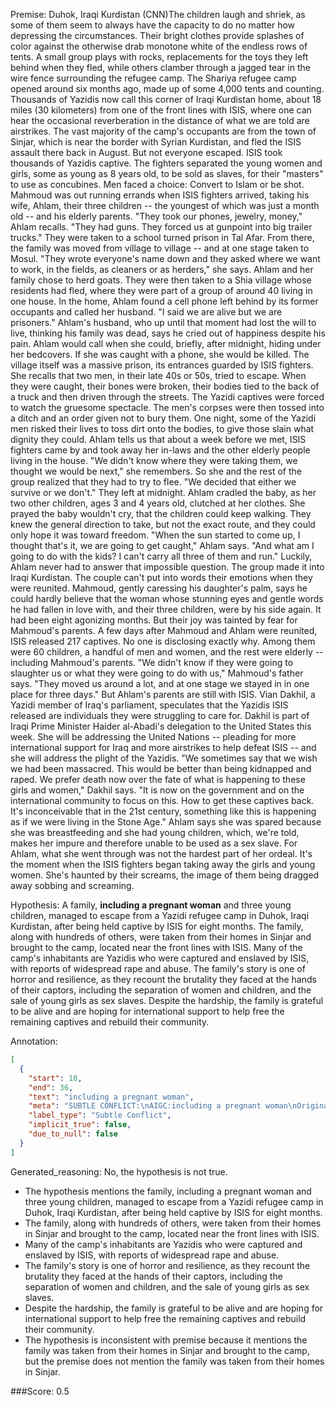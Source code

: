 
Premise:
Duhok, Iraqi Kurdistan (CNN)The children laugh and shriek, as some of them seem to always have the capacity to do no matter how depressing the circumstances. Their bright clothes provide splashes of color against the otherwise drab monotone white of the endless rows of tents. A small group plays with rocks, replacements for the toys they left behind when they fled, while others clamber through a jagged tear in the wire fence surrounding the refugee camp. The Shariya refugee camp opened around six months ago, made up of some 4,000 tents and counting. Thousands of Yazidis now call this corner of Iraqi Kurdistan home, about 18 miles (30 kilometers) from one of the front lines with ISIS, where one can hear the occasional reverberation in the distance of what we are told are airstrikes. The vast majority of the camp's occupants are from the town of Sinjar, which is near the border with Syrian Kurdistan, and fled the ISIS assault there back in August. But not everyone escaped. ISIS took thousands of Yazidis captive. The fighters separated the young women and girls, some as young as 8 years old, to be sold as slaves, for their "masters" to use as concubines. Men faced a choice: Convert to Islam or be shot. Mahmoud was out running errands when ISIS fighters arrived, taking his wife, Ahlam, their three children -- the youngest of which was just a month old -- and his elderly parents. "They took our phones, jewelry, money," Ahlam recalls. "They had guns. They forced us at gunpoint into big trailer trucks." They were taken to a school turned prison in Tal Afar. From there, the family was moved from village to village -- and at one stage taken to Mosul. "They wrote everyone's name down and they asked where we want to work, in the fields, as cleaners or as herders," she says. Ahlam and her family chose to herd goats. They were then taken to a Shia village whose residents had fled, where they were part of a group of around 40 living in one house. In the home, Ahlam found a cell phone left behind by its former occupants and called her husband. "I said we are alive but we are prisoners." Ahlam's husband, who up until that moment had lost the will to live, thinking his family was dead, says he cried out of happiness despite his pain. Ahlam would call when she could, briefly, after midnight, hiding under her bedcovers. If she was caught with a phone, she would be killed. The village itself was a massive prison, its entrances guarded by ISIS fighters. She recalls that two men, in their late 40s or 50s, tried to escape. When they were caught, their bones were broken, their bodies tied to the back of a truck and then driven through the streets. The Yazidi captives were forced to watch the gruesome spectacle. The men's corpses were then tossed into a ditch and an order given not to bury them. One night, some of the Yazidi men risked their lives to toss dirt onto the bodies, to give those slain what dignity they could. Ahlam tells us that about a week before we met, ISIS fighters came by and took away her in-laws and the other elderly people living in the house. "We didn't know where they were taking them, we thought we would be next," she remembers. So she and the rest of the group realized that they had to try to flee. "We decided that either we survive or we don't." They left at midnight. Ahlam cradled the baby, as her two other children, ages 3 and 4 years old, clutched at her clothes. She prayed the baby wouldn't cry, that the children could keep walking. They knew the general direction to take, but not the exact route, and they could only hope it was toward freedom. "When the sun started to come up, I thought that's it, we are going to get caught," Ahlam says. "And what am I going to do with the kids?  I can't carry all three of them and run." Luckily, Ahlam never had to answer that impossible question. The group made it into Iraqi Kurdistan. The couple can't put into words their emotions when they were reunited. Mahmoud, gently caressing his daughter's palm, says he could hardly believe that the woman whose stunning eyes and gentle words he had fallen in love with, and their three children, were by his side again. It had been eight agonizing months. But their joy was tainted by fear for Mahmoud's parents. A few days after Mahmoud and Ahlam were reunited, ISIS released 217 captives. No one is disclosing exactly why. Among them were 60 children, a handful of men and women, and the rest were elderly -- including Mahmoud's parents. "We didn't know if they were going to slaughter us or what they were going to do with us," Mahmoud's father says. "They moved us around a lot, and at one stage we stayed in in one place for three days." But Ahlam's parents are still with ISIS. Vian Dakhil, a Yazidi member of Iraq's parliament, speculates that the Yazidis ISIS released are individuals they were struggling to care for. Dakhil is part of Iraqi Prime Minister Haider al-Abadi's delegation to the United States this week. She will be addressing the United Nations -- pleading for more international support for Iraq and more airstrikes to help defeat ISIS -- and she will address the plight of the Yazidis. "We sometimes say that we wish we had been massacred. This would be better than being kidnapped and raped. We prefer death now over the fate of what is happening to these girls and women," Dakhil says. "It is now on the government and on the international community to focus on this. How to get these captives back. It's inconceivable that in the 21st century, something like this is happening as if we were living in the Stone Age." Ahlam says she was spared because she was breastfeeding and she had young children, which, we're told, makes her impure and therefore unable to be used as a sex slave. For Ahlam, what she went through was not the hardest part of her ordeal. It's the moment when the ISIS fighters began taking away the girls and young women. She's haunted by their screams, the image of them being dragged away sobbing and screaming.


Hypothesis:
A family, **including a pregnant woman** and three young children, managed to escape from a Yazidi refugee camp in Duhok, Iraqi Kurdistan, after being held captive by ISIS for eight months. The family, along with hundreds of others, were taken from their homes in Sinjar and brought to the camp, located near the front lines with ISIS. Many of the camp's inhabitants are Yazidis who were captured and enslaved by ISIS, with reports of widespread rape and abuse. The family's story is one of horror and resilience, as they recount the brutality they faced at the hands of their captors, including the separation of women and children, and the sale of young girls as sex slaves. Despite the hardship, the family is grateful to be alive and are hoping for international support to help free the remaining captives and rebuild their community.

Annotation:
```json
[
  {
    "start": 10,
    "end": 36,
    "text": "including a pregnant woman",
    "meta": "SUBTLE CONFLICT:\nAIGC:including a pregnant woman\nOriginal: \u2026their three children\u2026\n..breast feeding\u2026 (implies she just gave birth, there was no mention that she was pregnant) \n",
    "label_type": "Subtle Conflict",
    "implicit_true": false,
    "due_to_null": false
  }
]
```

Generated_reasoning:
No, the hypothesis is not true. 
- The hypothesis mentions the family, including a pregnant woman and three young children, managed to escape from a Yazidi refugee camp in Duhok, Iraqi Kurdistan, after being held captive by ISIS for eight months. 
- The family, along with hundreds of others, were taken from their homes in Sinjar and brought to the camp, located near the front lines with ISIS. 
- Many of the camp's inhabitants are Yazidis who were captured and enslaved by ISIS, with reports of widespread rape and abuse. 
- The family's story is one of horror and resilience, as they recount the brutality they faced at the hands of their captors, including the separation of women and children, and the sale of young girls as sex slaves. 
- Despite the hardship, the family is grateful to be alive and are hoping for international support to help free the remaining captives and rebuild their community. 
- The hypothesis is inconsistent with premise because it mentions the family was taken from their homes in Sinjar and brought to the camp, but the premise does not mention the family was taken from their homes in Sinjar.

###Score:
0.5
